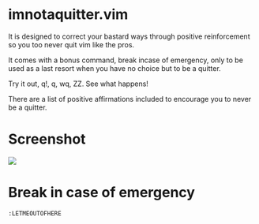 # imnotaquitter.vim

It is designed to correct your bastard ways through positive reinforcement so you too never quit vim like the pros.

It comes with a bonus command, break incase of emergency, only to be used as a last resort when you have no choice but to be a quitter.

Try it out, q!, q, wq, ZZ. See what happens!

There are a list of positive affirmations included to encourage you to never be a quitter.

# Screenshot

![](https://i.ibb.co/ZYqsC5M/Screen-Shot-2021-09-14-at-1-38-49-pm.png)

# Break in case of emergency

`:LETMEOUTOFHERE`

